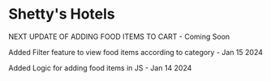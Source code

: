 <h1>Shetty's Hotels</h1>

NEXT UPDATE OF ADDING FOOD ITEMS TO CART - Coming Soon 

<p>Added Filter feature to view food items according to category - Jan 15 2024</p>
<p>Added Logic for adding food items in JS - Jan 14 2024</p>
